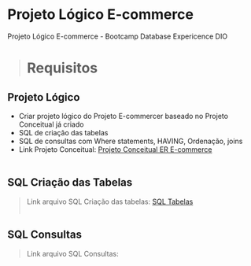 # Projeto Lógico E-commerce 
Projeto Lógico E-commerce - Bootcamp Database Expericence DIO


> # Requisitos

## Projeto Lógico
* Criar projeto lógico do Projeto E-commercer baseado no Projeto Conceitual já criado
* SQL de criação das tabelas
* SQL de consultas com Where statements, HAVING, Ordenação, joins
* Link Projeto Conceitual: [Projeto Conceitual ER E-commerce](https://github.com/jesreel/diobootcamp-er-ecommerce)
<br><br>

## SQL Criação das Tabelas
> Link arquivo SQL Criação das tabelas: [SQL Tabelas](sql-tabelas-e-commerce.sql)
<br><br>

## SQL Consultas
> Link arquivo SQL Consultas: 

<br><br><br>
